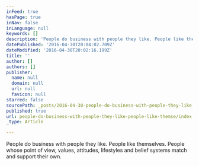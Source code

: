 ```yaml
---
inFeed: true
hasPage: true
inNav: false
inLanguage: null
keywords: []
description: 'People do business with people they like. People like themselves. People whose point of view, values, attitudes, lifestyles and belief systems match and support their own. '
datePublished: '2016-04-30T20:04:02.709Z'
dateModified: '2016-04-30T20:02:16.199Z'
title: ''
author: []
authors: []
publisher:
  name: null
  domain: null
  url: null
  favicon: null
starred: false
sourcePath: _posts/2016-04-30-people-do-business-with-people-they-like-people-like-themse.md
published: true
url: people-do-business-with-people-they-like-people-like-themse/index.html
_type: Article

---
```

People do business with people they like. People like themselves. People whose point of view, values, attitudes, lifestyles and belief systems match and support their own.